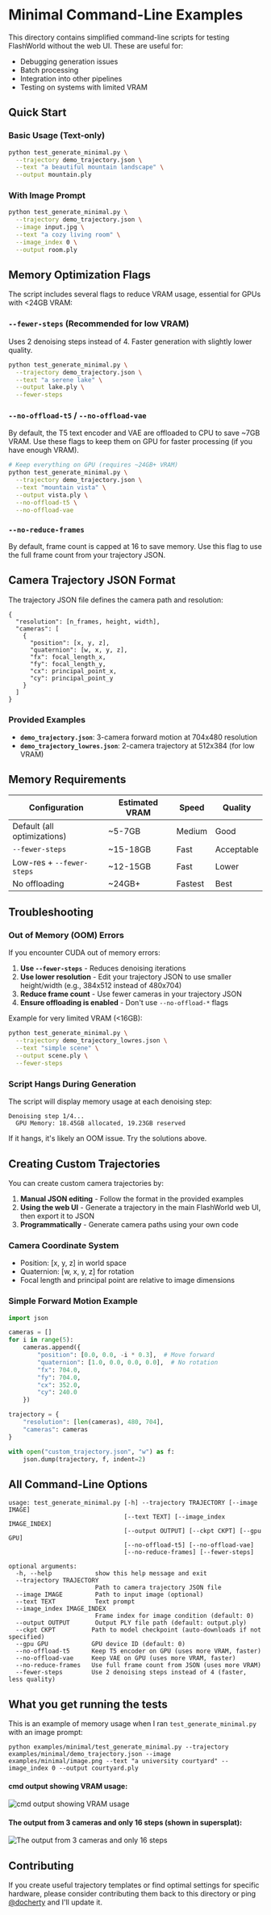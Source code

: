 # Minimal Command-Line Examples

This directory contains simplified command-line scripts for testing FlashWorld without the web UI. These are useful for:
- Debugging generation issues
- Batch processing
- Integration into other pipelines
- Testing on systems with limited VRAM

## Quick Start

### Basic Usage (Text-only)

```bash
python test_generate_minimal.py \
  --trajectory demo_trajectory.json \
  --text "a beautiful mountain landscape" \
  --output mountain.ply
```

### With Image Prompt

```bash
python test_generate_minimal.py \
  --trajectory demo_trajectory.json \
  --image input.jpg \
  --text "a cozy living room" \
  --image_index 0 \
  --output room.ply
```

## Memory Optimization Flags

The script includes several flags to reduce VRAM usage, essential for GPUs with <24GB VRAM:

### `--fewer-steps` (Recommended for low VRAM)
Uses 2 denoising steps instead of 4. Faster generation with slightly lower quality.

```bash
python test_generate_minimal.py \
  --trajectory demo_trajectory.json \
  --text "a serene lake" \
  --output lake.ply \
  --fewer-steps
```

### `--no-offload-t5` / `--no-offload-vae`
By default, the T5 text encoder and VAE are offloaded to CPU to save ~7GB VRAM. Use these flags to keep them on GPU for faster processing (if you have enough VRAM).

```bash
# Keep everything on GPU (requires ~24GB+ VRAM)
python test_generate_minimal.py \
  --trajectory demo_trajectory.json \
  --text "mountain vista" \
  --output vista.ply \
  --no-offload-t5 \
  --no-offload-vae
```

### `--no-reduce-frames`
By default, frame count is capped at 16 to save memory. Use this flag to use the full frame count from your trajectory JSON.

## Camera Trajectory JSON Format

The trajectory JSON file defines the camera path and resolution:

```
{
  "resolution": [n_frames, height, width],
  "cameras": [
    {
      "position": [x, y, z],
      "quaternion": [w, x, y, z],
      "fx": focal_length_x,
      "fy": focal_length_y,
      "cx": principal_point_x,
      "cy": principal_point_y
    }
  ]
}
```

### Provided Examples

- **`demo_trajectory.json`**: 3-camera forward motion at 704x480 resolution
- **`demo_trajectory_lowres.json`**: 2-camera trajectory at 512x384 (for low VRAM)

## Memory Requirements

Configuration | Estimated VRAM | Speed | Quality
--------------|----------------|-------|---------
Default (all optimizations) | ~5-7GB | Medium | Good
`--fewer-steps` | ~15-18GB | Fast | Acceptable
Low-res + `--fewer-steps` | ~12-15GB | Fast | Lower
No offloading | ~24GB+ | Fastest | Best

## Troubleshooting

### Out of Memory (OOM) Errors

If you encounter CUDA out of memory errors:

1. **Use `--fewer-steps`** - Reduces denoising iterations
2. **Use lower resolution** - Edit your trajectory JSON to use smaller height/width (e.g., 384x512 instead of 480x704)
3. **Reduce frame count** - Use fewer cameras in your trajectory JSON
4. **Ensure offloading is enabled** - Don't use `--no-offload-*` flags

Example for very limited VRAM (<16GB):
```bash
python test_generate_minimal.py \
  --trajectory demo_trajectory_lowres.json \
  --text "simple scene" \
  --output scene.ply \
  --fewer-steps
```

### Script Hangs During Generation

The script will display memory usage at each denoising step:
```
Denoising step 1/4...
  GPU Memory: 18.45GB allocated, 19.23GB reserved
```

If it hangs, it's likely an OOM issue. Try the solutions above.

## Creating Custom Trajectories

You can create custom camera trajectories by:

1. **Manual JSON editing** - Follow the format in the provided examples
2. **Using the web UI** - Generate a trajectory in the main FlashWorld web UI, then export it to JSON
3. **Programmatically** - Generate camera paths using your own code

### Camera Coordinate System

- Position: [x, y, z] in world space
- Quaternion: [w, x, y, z] for rotation
- Focal length and principal point are relative to image dimensions

### Simple Forward Motion Example

```python
import json

cameras = []
for i in range(5):
    cameras.append({
        "position": [0.0, 0.0, -i * 0.3],  # Move forward
        "quaternion": [1.0, 0.0, 0.0, 0.0],  # No rotation
        "fx": 704.0,
        "fy": 704.0,
        "cx": 352.0,
        "cy": 240.0
    })

trajectory = {
    "resolution": [len(cameras), 480, 704],
    "cameras": cameras
}

with open("custom_trajectory.json", "w") as f:
    json.dump(trajectory, f, indent=2)
```

## All Command-Line Options

```
usage: test_generate_minimal.py [-h] --trajectory TRAJECTORY [--image IMAGE]
                                [--text TEXT] [--image_index IMAGE_INDEX]
                                [--output OUTPUT] [--ckpt CKPT] [--gpu GPU]
                                [--no-offload-t5] [--no-offload-vae]
                                [--no-reduce-frames] [--fewer-steps]

optional arguments:
  -h, --help            show this help message and exit
  --trajectory TRAJECTORY
                        Path to camera trajectory JSON file
  --image IMAGE         Path to input image (optional)
  --text TEXT           Text prompt
  --image_index IMAGE_INDEX
                        Frame index for image condition (default: 0)
  --output OUTPUT       Output PLY file path (default: output.ply)
  --ckpt CKPT          Path to model checkpoint (auto-downloads if not specified)
  --gpu GPU            GPU device ID (default: 0)
  --no-offload-t5      Keep T5 encoder on GPU (uses more VRAM, faster)
  --no-offload-vae     Keep VAE on GPU (uses more VRAM, faster)
  --no-reduce-frames   Use full frame count from JSON (uses more VRAM)
  --fewer-steps        Use 2 denoising steps instead of 4 (faster, less quality)
```

## What you get running the tests
This is an example of memory usage when I ran `test_generate_minimal.py` with an image prompt:

```
python examples/minimal/test_generate_minimal.py --trajectory examples/minimal/demo_trajectory.json --image examples/minimal/image.png --text "a university courtyard" --image_index 0 --output courtyard.ply
```
#### cmd output showing VRAM usage:
![cmd output showing VRAM usage](example_cmd_output01.png)

#### The output from 3 cameras and only 16 steps (shown in supersplat):
![The output from 3 cameras and only 16 steps](example_ply01.jpg)

## Contributing

If you create useful trajectory templates or find optimal settings for specific hardware, please consider contributing them back to this directory or ping [@docherty](https://github.com/docherty) and I'll update it.
